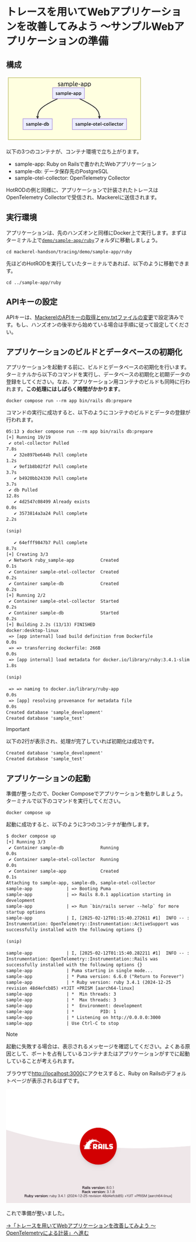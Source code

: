 # トレースを用いてWebアプリケーションを改善してみよう 〜サンプルWebアプリケーションの準備

## 構成

![構成](app.png)

以下の3つのコンテナが、コンテナ環境で立ち上がります。

- sample-app: Ruby on Railsで書かれたWebアプリケーション
- sample-db: データ保存先のPostgreSQL
- sample-otel-collector: OpenTelemetry Collector

HotRODの例と同様に、アプリケーションで計装されたトレースはOpenTelemetry Collectorで受信され、Mackerelに送信されます。

## 実行環境

アプリケーションは、先のハンズオンと同様にDocker上で実行します。まずはターミナル上で[`demo/sample-app/ruby`](../../demo/sample-app/ruby)フォルダに移動しましょう。

```shell
cd mackerel-handson/tracing/demo/sample-app/ruby
```

先ほどのHotRODを実行していたターミナルであれば、以下のように移動できます。

```shell
cd ../sample-app/ruby
```

## APIキーの設定

APIキーは、[MackerelのAPIキーの取得とenv.txtファイルの変更](../05-hotrod1/README.md#mackerelのapiキーの取得とenvtxtファイルの変更)で設定済みです。もし、ハンズオンの後半から始めている場合は手順に従って設定してください。

## アプリケーションのビルドとデータベースの初期化

アプリケーションを起動する前に、ビルドとデータベースの初期化を行います。ターミナルから以下のコマンドを実行し、データベースの初期化と初期データの登録をしてください。なお、アプリケーション用コンテナのビルドも同時に行われます。**この処理にはしばらく時間がかかります**。

```shell
docker compose run --rm app bin/rails db:prepare
```

コマンドの実行に成功すると、以下のようにコンテナのビルドとデータの登録が行われます。

```shell
05:13 ❯ docker compose run --rm app bin/rails db:prepare
[+] Running 19/19
 ✔ otel-collector Pulled                                                         7.8s
   ✔ 32e897be644b Pull complete                                                  1.2s
   ✔ 9ef1b8b02f2f Pull complete                                                  3.7s
   ✔ b4920bb24330 Pull complete                                                  3.7s
 ✔ db Pulled                                                                    12.8s
   ✔ 4d2547c08499 Already exists                                                 0.0s
   ✔ 3573814a3a24 Pull complete                                                  2.2s

(snip)

   ✔ 64efff9847b7 Pull complete                                                  8.7s
[+] Creating 3/3
 ✔ Network ruby_sample-app          Created                                      0.1s
 ✔ Container sample-otel-collector  Created                                      0.2s
 ✔ Container sample-db              Created                                      0.2s
[+] Running 2/2
 ✔ Container sample-otel-collector  Started                                      0.2s
 ✔ Container sample-db              Started                                      0.2s
[+] Building 2.2s (13/13) FINISHED                               docker:desktop-linux
 => [app internal] load build definition from Dockerfile                         0.0s
 => => transferring dockerfile: 266B                                             0.0s
 => [app internal] load metadata for docker.io/library/ruby:3.4.1-slim           1.8s

(snip)

 => => naming to docker.io/library/ruby-app                                      0.0s
 => [app] resolving provenance for metadata file                                 0.0s
Created database 'sample_development'
Created database 'sample_test'
```

> [!IMPORTANT]
> 以下の2行が表示され、処理が完了していれば初期化は成功です。
> ```shell
> Created database 'sample_development'
> Created database 'sample_test'
> ```

## アプリケーションの起動

準備が整ったので、Docker Composeでアプリケーションを動かしましょう。ターミナルで以下のコマンドを実行してください。

```
docker compose up
```

起動に成功すると、以下のように3つのコンテナが動作します。

```shell
$ docker compose up
[+] Running 3/3
 ✔ Container sample-db              Running                            0.0s
 ✔ Container sample-otel-collector  Running                            0.0s
 ✔ Container sample-app             Created                            0.1s
Attaching to sample-app, sample-db, sample-otel-collector
sample-app             | => Booting Puma
sample-app             | => Rails 8.0.1 application starting in development
sample-app             | => Run `bin/rails server --help` for more startup options
sample-app             | I, [2025-02-12T01:15:40.272611 #1]  INFO -- : Instrumentation: OpenTelemetry::Instrumentation::ActiveSupport was successfully installed with the following options {}

(snip)

sample-app             | I, [2025-02-12T01:15:40.282211 #1]  INFO -- : Instrumentation: OpenTelemetry::Instrumentation::Rails was successfully installed with the following options {}
sample-app             | Puma starting in single mode...
sample-app             | * Puma version: 6.6.0 ("Return to Forever")
sample-app             | * Ruby version: ruby 3.4.1 (2024-12-25 revision 48d4efcb85) +YJIT +PRISM [aarch64-linux]
sample-app             | *  Min threads: 3
sample-app             | *  Max threads: 3
sample-app             | *  Environment: development
sample-app             | *          PID: 1
sample-app             | * Listening on http://0.0.0.0:3000
sample-app             | Use Ctrl-C to stop
```

> [!NOTE]
> 起動に失敗する場合は、表示されるメッセージを確認してください。よくある原因として、ポートを占有しているコンテナまたはアプリケーションがすでに起動していることが考えられます。

ブラウザで[http://localhost:3000](http://localhost:3000)にアクセスすると、Ruby on Railsのデフォルトページが表示されるはずです。

![Ruby on Rails](ror.png)

これで準備が整いました。

[→「トレースを用いてWebアプリケーションを改善してみよう 〜OpenTelemetryによる計装」へ進む](../13-instrumentation/README.md)
